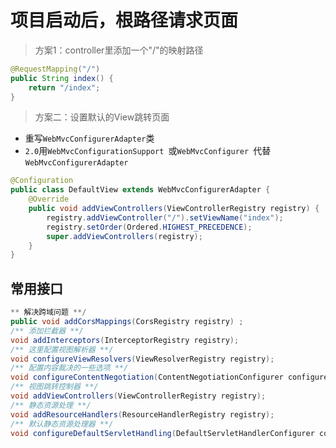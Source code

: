 # 项目启动后，根路径请求页面

> 方案1：controller里添加一个"/"的映射路径

```java
@RequestMapping("/")
public String index() {
    return "/index";
}
```

> 方案二：设置默认的View跳转页面
* 重写`WebMvcConfigurerAdapter`类
* `2.0`用`WebMvcConfigurationSupport `或`WebMvcConfigurer `代替`WebMvcConfigurerAdapter`

```java
@Configuration
public class DefaultView extends WebMvcConfigurerAdapter {
    @Override
    public void addViewControllers(ViewControllerRegistry registry) {
        registry.addViewController("/").setViewName("index");
        registry.setOrder(Ordered.HIGHEST_PRECEDENCE);
        super.addViewControllers(registry);
    }
}
```

## 常用接口

```java
** 解决跨域问题 **/
public void addCorsMappings(CorsRegistry registry) ;
/** 添加拦截器 **/
void addInterceptors(InterceptorRegistry registry);
/** 这里配置视图解析器 **/
void configureViewResolvers(ViewResolverRegistry registry);
/** 配置内容裁决的一些选项 **/
void configureContentNegotiation(ContentNegotiationConfigurer configurer);
/** 视图跳转控制器 **/
void addViewControllers(ViewControllerRegistry registry);
/** 静态资源处理 **/
void addResourceHandlers(ResourceHandlerRegistry registry);
/** 默认静态资源处理器 **/
void configureDefaultServletHandling(DefaultServletHandlerConfigurer configurer);
```
